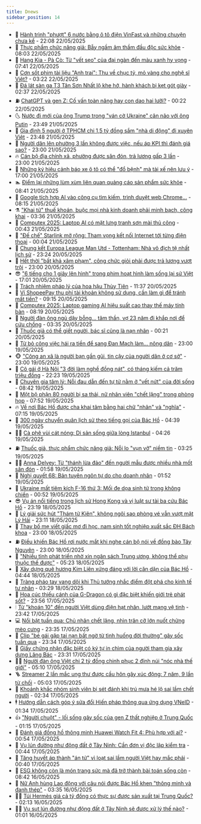 ```yaml
---
title: Dnews
sidebar_position: 14
---
```


<!-- dantri-dnews:START -->
- 🤠 [Hành trình &quot;phượt&quot; 6 nước bằng ô tô điện VinFast và những chuyện chưa kể](https://dantri.com.vn/o-to-xe-may/hanh-trinh-phuot-6-nuoc-bang-o-to-dien-vinfast-va-nhung-chuyen-chua-ke-20250522142403678.htm) - 22:08 22/05/2025
- 🌈 [Thực phẩm chức năng giả: Bẫy ngầm âm thầm đầu độc sức khỏe](https://dantri.com.vn/suc-khoe/thuc-pham-chuc-nang-gia-bay-ngam-am-tham-dau-doc-suc-khoe-20250522081801532.htm) - 08:03 22/05/2025
- 🐎 [Hang Kia - Pà Cò: Từ &quot;vết sẹo&quot; của đại ngàn đến màu xanh hy vọng](https://dantri.com.vn/khoa-hoc/hang-kia-pa-co-tu-vet-seo-cua-dai-ngan-den-mau-xanh-hy-vong-20250521014045760.htm) - 07:41 22/05/2025
- 👹 [Cơn sốt phim tài liệu &quot;Anh trai&quot;: Thu về chục tỷ, mỏ vàng cho nghệ sĩ Việt?](https://dantri.com.vn/giai-tri/con-sot-phim-tai-lieu-anh-trai-thu-ve-chuc-ty-mo-vang-cho-nghe-si-viet-20250522072853590.htm) - 03:22 22/05/2025
- 🫶 [Đá lát sàn ga T3 Tân Sơn Nhất lộ khe hở, hành khách bị kẹt gót giày](https://dantri.com.vn/xa-hoi/da-lat-san-ga-t3-tan-son-nhat-lo-khe-ho-hanh-khach-bi-ket-got-giay-20250521233224601.htm) - 02:37 22/05/2025
- ⛽️ [ChatGPT và gen Z: Cố vấn toàn năng hay con dao hai lưỡi?](https://dantri.com.vn/kinh-doanh/chatgpt-va-gen-z-co-van-toan-nang-hay-con-dao-hai-luoi-20250515110913708.htm) - 00:22 22/05/2025
- 🌜 [Nước đi mới của ông Trump trong &quot;ván cờ Ukraine&quot; cân não với ông Putin](https://dantri.com.vn/the-gioi/nuoc-di-moi-cua-ong-trump-trong-van-co-ukraine-can-nao-voi-ong-putin-20250521165516608.htm) - 23:49 21/05/2025
- 💪 [Gia đình 5 người ở TPHCM chi 1,5 tỷ đồng sắm &quot;nhà di động&quot; đi xuyên Việt](https://dantri.com.vn/du-lich/gia-dinh-5-nguoi-o-tphcm-chi-15-ty-dong-sam-nha-di-dong-di-xuyen-viet-20250520152230392.htm) - 23:48 21/05/2025
- 🎊 [Người dân lên phường 3 lần không được việc, nếu áp KPI thì đánh giá sao?](https://dantri.com.vn/noi-vu/nguoi-dan-len-phuong-3-lan-khong-duoc-viec-neu-ap-kpi-thi-danh-gia-sao-20250521174724788.htm) - 23:00 21/05/2025
- 🔥 [Cán bộ địa chính xã, phường được săn đón, trả lương gấp 3 lần](https://dantri.com.vn/lao-dong-viec-lam/can-bo-dia-chinh-xa-phuong-duoc-san-don-tra-luong-gap-3-lan-20250519125634617.htm) - 23:00 21/05/2025
- 👀 [Những ký hiệu cảnh báo xe ô tô có thể &quot;đổ bệnh&quot; mà tài xế nên lưu ý](https://dantri.com.vn/o-to-xe-may/nhung-ky-hieu-canh-bao-xe-o-to-co-the-do-benh-ma-tai-xe-nen-luu-y-20250521231045718.htm) - 17:00 21/05/2025
- 🏊 [Điểm lại những lùm xùm liên quan quảng cáo sản phẩm sức khỏe](https://dantri.com.vn/suc-khoe/diem-lai-nhung-lum-xum-lien-quan-quang-cao-san-pham-suc-khoe-20250520234642635.htm) - 08:41 21/05/2025
- 🥸 [Google tích hợp AI vào công cụ tìm kiếm, trình duyệt web Chrome…](https://dantri.com.vn/cong-nghe/google-tich-hop-ai-vao-cong-cu-tim-kiem-trinh-duyet-web-chrome-20250521120704482.htm) - 08:15 21/05/2025
- ⚗️ [&quot;Khai tử&quot; thuế khoán, buộc mọi nhà kinh doanh phải minh bạch, công khai](https://dantri.com.vn/kinh-doanh/khai-tu-thue-khoan-buoc-moi-nha-kinh-doanh-phai-minh-bach-cong-khai-20250521010959224.htm) - 03:36 21/05/2025
- 🐲 [Computex 2025: Laptop AI có mặt lưng tranh sơn mài thủ công](https://dantri.com.vn/cong-nghe/computex-2025-laptop-ai-co-mat-lung-tranh-son-mai-thu-cong-20250520222028052.htm) - 00:43 21/05/2025
- 🌁 [&quot;Đế chế&quot; Starlink mở rộng: Tham vọng kết nối Internet tới từng điện thoại](https://dantri.com.vn/cong-nghe/de-che-starlink-mo-rong-tham-vong-ket-noi-internet-toi-tung-dien-thoai-20250520233606264.htm) - 00:04 21/05/2025
- 🧐 [Chung kết Europa League Man Utd - Tottenham: Nhà vô địch tệ nhất lịch sử](https://dantri.com.vn/the-thao/chung-ket-europa-league-man-utd-tottenham-nha-vo-dich-te-nhat-lich-su-20250521013151043.htm) - 23:24 20/05/2025
- 👹 [Hết thời &quot;bất khả xâm phạm&quot;, công chức giỏi phải được trả lương vượt trội](https://dantri.com.vn/noi-vu/het-thoi-bat-kha-xam-pham-cong-chuc-gioi-phai-duoc-tra-luong-vuot-troi-20250520112941890.htm) - 23:00 20/05/2025
- 😎 [&quot;6 tiếng cho 1 giây lên hình&quot; trong phim hoạt hình làm sống lại sử Việt](https://dantri.com.vn/cong-nghe/6-tieng-cho-1-giay-len-hinh-trong-phim-hoat-hinh-lam-song-lai-su-viet-20250520122349157.htm) - 17:01 20/05/2025
- 🤭 [Trách nhiệm pháp lý của hoa hậu Thùy Tiên](https://dantri.com.vn/ban-doc/trach-nhiem-phap-ly-cua-hoa-hau-thuy-tien-20250520155230831.htm) - 11:37 20/05/2025
- 🦣 [Ví ShopeePay thu phí tài khoản không sử dụng, cần làm gì để tránh mất tiền?](https://dantri.com.vn/cong-nghe/vi-shopeepay-thu-phi-tai-khoan-khong-su-dung-can-lam-gi-de-tranh-mat-tien-20250520160438245.htm) - 09:15 20/05/2025
- 🙉 [Computex 2025: Laptop gaming AI hiệu suất cao thay thế máy tính bàn](https://dantri.com.vn/cong-nghe/computex-2025-laptop-gaming-ai-hieu-suat-cao-thay-the-may-tinh-ban-20250520150745593.htm) - 08:19 20/05/2025
- 🗽 [Người đàn ông ngủ dậy bỗng... tâm thần, vợ 23 năm đi khắp nơi để cứu chồng](https://dantri.com.vn/suc-khoe/nguoi-dan-ong-ngu-day-bong-tam-than-vo-23-nam-di-khap-noi-de-cuu-chong-20250519144245655.htm) - 03:35 20/05/2025
- 🐻 [Thuốc giả có thể giết người, bác sĩ cũng là nạn nhân](https://dantri.com.vn/suc-khoe/thuoc-gia-co-the-giet-nguoi-bac-si-cung-la-nan-nhan-20250519113123013.htm) - 00:21 20/05/2025
- 🫣 [Từ bỏ công việc hái ra tiền để sang Đan Mạch làm… nông dân](https://dantri.com.vn/lao-dong-viec-lam/tu-bo-cong-viec-hai-ra-tien-de-sang-dan-mach-lam-nong-dan-20250519121435593.htm) - 23:00 19/05/2025
- 🐵 [&quot;Công an xã là người bạn gần gũi, tin cậy của người dân ở cơ sở&quot;](https://dantri.com.vn/xa-hoi/cong-an-xa-la-nguoi-ban-gan-gui-tin-cay-cua-nguoi-dan-o-co-so-20250519115006631.htm) - 23:00 19/05/2025
- 🥷 [Cô gái ở Hà Nội &quot;3 đời làm nghề đồng nát&quot;, có tháng kiếm cả trăm triệu đồng](https://dantri.com.vn/doi-song/co-gai-o-ha-noi-3-doi-lam-nghe-dong-nat-co-thang-kiem-ca-tram-trieu-dong-20250508171902675.htm) - 22:23 19/05/2025
- 🐻 [Chuyên gia tâm lý: Nỗi đau dẫn đến tự tử nằm ở &quot;vết nứt&quot; của đời sống](https://dantri.com.vn/suc-khoe/chuyen-gia-tam-ly-noi-dau-dan-den-tu-tu-nam-o-vet-nut-cua-doi-song-20250518094909589.htm) - 08:42 19/05/2025
- 🥸 [Một bộ phận 80 người bị sa thải, nữ nhân viên &quot;chết lặng&quot; trong phòng họp](https://dantri.com.vn/lao-dong-viec-lam/mot-bo-phan-80-nguoi-bi-sa-thai-nu-nhan-vien-chet-lang-trong-phong-hop-20250519135726423.htm) - 07:52 19/05/2025
- 🔥 [Về nơi Bác Hồ được cha khai tâm bằng hai chữ &quot;nhân&quot; và &quot;nghĩa&quot;](https://dantri.com.vn/xa-hoi/ve-noi-bac-ho-duoc-cha-khai-tam-bang-hai-chu-nhan-va-nghia-20250519110037578.htm) - 07:15 19/05/2025
- 🥰 [300 ngày chuyển quân lịch sử theo tiếng gọi của Bác Hồ](https://dantri.com.vn/xa-hoi/300-ngay-chuyen-quan-lich-su-theo-tieng-goi-cua-bac-ho-20250519061559461.htm) - 04:39 19/05/2025
- 👨‍🏫 [Cà phê vùi cát nóng: Di sản sống giữa lòng Istanbul](https://dantri.com.vn/khoa-hoc/ca-phe-vui-cat-nong-di-san-song-giua-long-istanbul-20250519112523850.htm) - 04:26 19/05/2025
- ⛽️ [Thuốc giả, thực phẩm chức năng giả: Nỗi lo &quot;vụn vỡ&quot; niềm tin](https://dantri.com.vn/suc-khoe/thuoc-gia-thuc-pham-chuc-nang-gia-noi-lo-vun-vo-niem-tin-20250517113835760.htm) - 03:25 19/05/2025
- 🧑‍💻 [Anna Delvey: Từ &quot;thánh lừa đảo&quot; đến người mẫu được nhiều nhà mốt săn đón](https://dantri.com.vn/giai-tri/anna-delvey-tu-thanh-lua-dao-den-nguoi-mau-duoc-nhieu-nha-mot-san-don-20250505120721707.htm) - 01:58 19/05/2025
- 💪 [Nghị quyết 68: Bản tuyên ngôn tự do cho doanh nhân](https://dantri.com.vn/kinh-doanh/nghi-quyet-68-ban-tuyen-ngon-tu-do-cho-doanh-nhan-20250516120855149.htm) - 01:52 19/05/2025
- 🔭 [Ukraine mất tiêm kích F-16 thứ 3: Mối đe dọa sinh tử trong không chiến](https://dantri.com.vn/the-gioi/ukraine-mat-tiem-kich-f-16-thu-3-moi-de-doa-sinh-tu-trong-khong-chien-20250517115704228.htm) - 00:52 19/05/2025
- 😎 [Vụ án nổi tiếng trong lịch sử Hong Kong và vị luật sư tài ba cứu Bác Hồ](https://dantri.com.vn/doi-song/vu-an-noi-tieng-trong-lich-su-hong-kong-va-vi-luat-su-tai-ba-cuu-bac-ho-20250518205856817.htm) - 23:19 18/05/2025
- 🦩 [Lý giải sức hút &quot;Thám tử Kiên&quot;, không ngôi sao phòng vé vẫn vượt mặt Lý Hải](https://dantri.com.vn/giai-tri/ly-giai-suc-hut-tham-tu-kien-khong-ngoi-sao-phong-ve-van-vuot-mat-ly-hai-20250518162919530.htm) - 23:11 18/05/2025
- 🐻 [Thay bố mẹ viết giấc mơ đi học, nam sinh tốt nghiệp xuất sắc ĐH Bách khoa](https://dantri.com.vn/giao-duc/thay-bo-me-viet-giac-mo-di-hoc-nam-sinh-tot-nghiep-xuat-sac-dh-bach-khoa-20250518203634615.htm) - 23:00 18/05/2025
- ⛽️ [Điều khiến Bác Hồ rơi nước mắt khi nghe cán bộ nói về đồng bào Tây Nguyên](https://dantri.com.vn/xa-hoi/dieu-khien-bac-ho-roi-nuoc-mat-khi-nghe-can-bo-noi-ve-dong-bao-tay-nguyen-20250517165244348.htm) - 23:00 18/05/2025
- 📝 [&quot;Nhiều tỉnh phát triển nhờ xin ngân sách Trung ương, không thể phụ thuộc thế được&quot;](https://dantri.com.vn/xa-hoi/nhieu-tinh-phat-trien-nho-xin-ngan-sach-trung-uong-khong-the-phu-thuoc-the-duoc-20250518121425116.htm) - 05:23 18/05/2025
- 💯 [Xây dựng quê hương Kim Liên xứng đáng với lời căn dặn của Bác Hồ](https://dantri.com.vn/xa-hoi/xay-dung-que-huong-kim-lien-xung-dang-voi-loi-can-dan-cua-bac-ho-20250518103457604.htm) - 04:44 18/05/2025
- 🤠 [Tràng pháo tay vang dội khi Thủ tướng nhắc điểm đột phá cho kinh tế tư nhân](https://dantri.com.vn/xa-hoi/trang-phao-tay-vang-doi-khi-thu-tuong-nhac-diem-dot-pha-cho-kinh-te-tu-nhan-20250518101649036.htm) - 03:29 18/05/2025
- 🧐 [Hoa cúc thiếu cánh của G-Dragon có gì đặc biệt khiến giới trẻ phát sốt?](https://dantri.com.vn/giai-tri/hoa-cuc-thieu-canh-cua-g-dragon-co-gi-dac-biet-khien-gioi-tre-phat-sot-20250517180058348.htm) - 23:56 17/05/2025
- 🕯 [Từ &quot;khoán 10&quot; đến người Việt dùng điện hạt nhân, lướt mạng vệ tinh](https://dantri.com.vn/khoa-hoc/tu-khoan-10-den-nguoi-viet-dung-dien-hat-nhan-luot-mang-ve-tinh-20250517232116258.htm) - 23:42 17/05/2025
- 💻 [Nổi bật tuần qua: Chủ nhân chết lặng, nhìn trăn cỡ lớn nuốt chửng mèo cưng](https://dantri.com.vn/khoa-hoc/noi-bat-tuan-qua-chu-nhan-chet-lang-nhin-tran-co-lon-nuot-chung-meo-cung-20250518013801940.htm) - 23:35 17/05/2025
- 🌋 [Clip &quot;bé gái gặp tai nạn bất ngờ từ tình huống đời thường&quot; gây sốc tuần qua](https://dantri.com.vn/cong-nghe/clip-be-gai-gap-tai-nan-bat-ngo-tu-tinh-huong-doi-thuong-gay-soc-tuan-qua-20250518044516589.htm) - 23:34 17/05/2025
- 🤖 [Giấy chứng nhận đặc biệt có ký tự in chìm của người tham gia xây dựng Lăng Bác](https://dantri.com.vn/xa-hoi/giay-chung-nhan-dac-biet-co-ky-tu-in-chim-cua-nguoi-tham-gia-xay-dung-lang-bac-20250517130448355.htm) - 23:31 17/05/2025
- 🧑‍💻 [Người đàn ông Việt chi 2 tỷ đồng chinh phục 2 đỉnh núi &quot;nóc nhà thế giới&quot;](https://dantri.com.vn/du-lich/nguoi-dan-ong-viet-chi-2-ty-dong-chinh-phuc-2-dinh-nui-noc-nha-the-gioi-20250516214629002.htm) - 05:10 17/05/2025
- 🪜 [Streamer 2 lần mắc ung thư được cầu hôn gây xúc động: 7 năm, 9 lần từ chối](https://dantri.com.vn/suc-khoe/streamer-2-lan-mac-ung-thu-duoc-cau-hon-gay-xuc-dong-7-nam-9-lan-tu-choi-20250517085139212.htm) - 05:03 17/05/2025
- 🚀 [Khoảnh khắc nhóm sinh viên bị sét đánh khi trú mưa hé lộ sai lầm chết người](https://dantri.com.vn/khoa-hoc/khoanh-khac-nhom-sinh-vien-bi-set-danh-khi-tru-mua-he-lo-sai-lam-chet-nguoi-20250517050548072.htm) - 02:34 17/05/2025
- 🕴 [Hướng dẫn cách góp ý sửa đổi Hiến pháp thông qua ứng dụng VNeID](https://dantri.com.vn/cong-nghe/huong-dan-cach-gop-y-sua-doi-hien-phap-thong-qua-ung-dung-vneid-20250517032854126.htm) - 01:34 17/05/2025
- 👍 [&quot;Người chuột&quot; - lối sống gây sốc của gen Z thất nghiệp ở Trung Quốc](https://dantri.com.vn/kinh-doanh/nguoi-chuot-loi-song-gay-soc-cua-gen-z-that-nghiep-o-trung-quoc-20250513170621959.htm) - 01:15 17/05/2025
- 🥳 [Đánh giá đồng hồ thông minh Huawei Watch Fit 4: Phù hợp với ai?](https://dantri.com.vn/cong-nghe/danh-gia-dong-ho-thong-minh-huawei-watch-fit-4-phu-hop-voi-ai-20250516210928150.htm) - 00:54 17/05/2025
- 🥳 [Vụ lún đường như động đất ở Tây Ninh: Cần đơn vị độc lập kiểm tra](https://dantri.com.vn/xa-hoi/vu-lun-duong-nhu-dong-dat-o-tay-ninh-can-don-vi-doc-lap-kiem-tra-20250516191956328.htm) - 00:44 17/05/2025
- 🦩 [Tăng huyết áp thành &quot;án tử&quot; vì loạt sai lầm người Việt hay mắc phải](https://dantri.com.vn/suc-khoe/tang-huyet-ap-thanh-an-tu-vi-loat-sai-lam-nguoi-viet-hay-mac-phai-20250516110704491.htm) - 00:40 17/05/2025
- 🗽 [ESG không còn là món trang sức mà đã trở thành bài toán sống còn](https://dantri.com.vn/kinh-doanh/esg-khong-con-la-mon-trang-suc-ma-da-tro-thanh-bai-toan-song-con-20250113153057945.htm) - 08:42 16/05/2025
- 🤖 [Nữ Anh hùng Lao động với câu nói được Bác Hồ khen &quot;thông minh và đanh thép&quot;](https://dantri.com.vn/xa-hoi/nu-anh-hung-lao-dong-voi-cau-noi-duoc-bac-ho-khen-thong-minh-va-danh-thep-20250515181919410.htm) - 03:35 16/05/2025
- 🧑‍🏫 [Túi Hermès giá cả tỷ đồng có thực sự được sản xuất tại Trung Quốc?](https://dantri.com.vn/giai-tri/tui-hermes-gia-ca-ty-dong-co-thuc-su-duoc-san-xuat-tai-trung-quoc-20250515124752234.htm) - 02:13 16/05/2025
- 👨‍🏫 [Vụ sụt lún đường như động đất ở Tây Ninh sẽ được xử lý thế nào?](https://dantri.com.vn/xa-hoi/vu-sut-lun-duong-nhu-dong-dat-o-tay-ninh-se-duoc-xu-ly-the-nao-20250515221902075.htm) - 01:01 16/05/2025<!-- dantri-dnews:END -->
